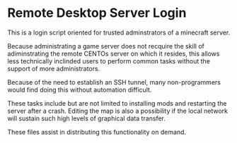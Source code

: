 Remote Desktop Server Login
===========================

This is a login script oriented for trusted adminstrators of a minecraft server.  

Because administrating a game server does not recquire the skill of adiminstrating the remote CENTOs server on which it resides, this allows less technically inclinded users to perform common tasks without the support of more administrators.

Because of the need to establish an SSH tunnel, many non-programmers would find doing this without automation difficult.

These tasks include but are not limited to installing mods and restarting the server after a crash.  Editing the map is also a possibility if the local network will sustain such high levels of graphical data transfer.

These files assist in distributing this functionality on demand.
